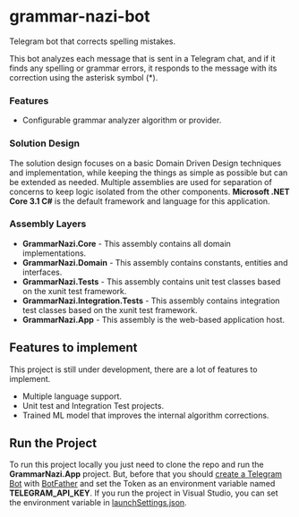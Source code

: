 # grammar-nazi-bot
Telegram bot that corrects spelling mistakes.

This bot analyzes each message that is sent in a Telegram chat, and if it finds any spelling or grammar errors, it responds to the message with its correction using the asterisk symbol (*).

### Features
- Configurable grammar analyzer algorithm or provider.

### Solution Design
The solution design focuses on a basic Domain Driven Design techniques and implementation, while keeping the things as simple as possible but can be extended as needed. Multiple assemblies are used for separation of concerns to keep logic isolated from the other components. **Microsoft .NET Core 3.1 C#** is the default framework and language for this application.

### Assembly Layers
-   **GrammarNazi.Core**  - This assembly contains all domain implementations.
-   **GrammarNazi.Domain**  - This assembly contains constants, entities and interfaces.
-   **GrammarNazi.Tests**  - This assembly contains unit test classes based on the xunit test framework.
-   **GrammarNazi.Integration.Tests**  - This assembly contains integration test classes based on the xunit test framework.     
-   **GrammarNazi.App**  - This assembly is the web-based application host.

## Features to implement
This project is still under development, there are a lot of features to implement.
- Multiple language support.
- Unit test and Integration Test projects.
- Trained ML model that improves the internal algorithm corrections.

## Run the Project
To run this project locally you just need to clone the repo and run the **GrammarNazi.App** project. But, before that you should [create a Telegram Bot](https://core.telegram.org/bots#6-botfather) with [BotFather](https://t.me/BotFather) and set the Token as an environment variable named **TELEGRAM_API_KEY**. If you run the project in Visual Studio, you can set the environment variable in [launchSettings.json](https://github.com/nminaya/grammar-nazi-bot/blob/master/GrammarNazi.App/Properties/launchSettings.json).
